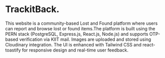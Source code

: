 # TrackitBack.
This website is a community-based Lost and Found platform where users can report and browse lost or found items.The platform is built using the PERN stack (PostgreSQL, Express.js, React.js, Node.js) and supports OTP-based verification via KIIT mail. Images are uploaded and stored using Cloudinary integration. The UI is enhanced with Tailwind CSS and react-toastify for responsive design and real-time user feedback.

